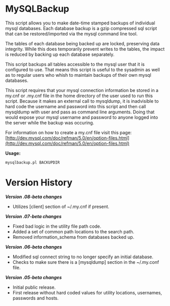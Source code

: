 # MySQLBackup
This script allows you to make date-time stamped backups of individual mysql databases.  Each database backup is a gzip compressed sql script that can be restored/imported via the mysql command line tool.

The tables of each database being backed up are locked, preserving data integrity.  While this does temporarily prevent writes to the tables, the impact is reduced by backing up each database separately.

This script backups all tables accessible to the mysql user that it is configured to use.  That means this script is useful to the sysadmin as well as to regular users who whish to maintain backups of their own mysql databases.

This script requires that your mysql connection information be stored in a my.cnf or .my.cnf file in the home directory of the user used to run this script.   Because it makes an external call to mysqldump, it is inadvisible to hard code the username and password into this script and then call mysqldump with user and pass as command line arguments. Doing that would expose your mysql username and password to anyone logged into the server while the backup was occuring.  

For information on how to create a my.cnf file visit this page: [http://dev.mysql.com/doc/refman/5.0/en/option-files.html](http://dev.mysql.com/doc/refman/5.0/en/option-files.html)

**Usage:**

~~~
mysqlbackup.pl BACKUPDIR
~~~

# Version History

***Version .08-beta changes***

* Utilizes [client] section of ~/.my.cnf if present.

***Version .07-beta changes***

* Fixed bad logic in the utility file path code.
* Added a set of common path locations to the search path.
* Removed information_schema from databases backed up.

***Version .06-beta changes***

* Modified sql connect string to no longer specify an initial database.
* Checks to make sure there is a [mysqldump] section in the ~/.my.conf file.

***Version .05-beta changes***

* Initial public release.
* First release without hard coded values for utility locations, usernames, passwords and hosts.